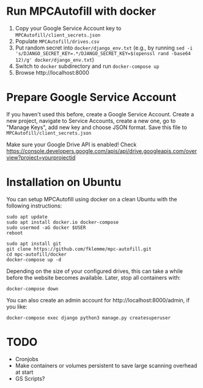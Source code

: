 # Run MPCAutofill with docker

1. Copy your Google Service Account key to `MPCAutofill/client_secrets.json`
2. Populate `MPCAutofill/drives.csv`
3. Put random secret into `docker/django_env.txt` (e.g., by running `sed -i 's/DJANGO_SECRET_KEY=.*/DJANGO_SECRET_KEY=$(openssl rand -base64 12)/g' docker/django_env.txt`)
4. Switch to `docker` subdirectory and run `docker-compose up`
5. Browse http://localhost:8000

# Prepare Google Service Account

If you haven't used this before, create a Google Service Account. Create a new project, navigate to Service Accounts, create a new one, go to "Manage Keys", add new key and choose JSON format. Save this file to `MPCAutofill/client_secrets.json`

Make sure your Google Drive API is enabled! Check
https://console.developers.google.com/apis/api/drive.googleapis.com/overview?project=yourprojectid

# Installation on Ubuntu

You can setup MPCAutofill using docker on a clean Ubuntu with the following instructions:

    sudo apt update
    sudo apt install docker.io docker-compose
    sudo usermod -aG docker $USER
    reboot

    sudo apt install git
    git clone https://github.com/fklemme/mpc-autofill.git
    cd mpc-autofill/docker
    docker-compose up -d

Depending on the size of your configured drives, this can take a while before the website becomes available.
Later, stop all containers with:

    docker-compose down

You can also create an admin account for http://localhost:8000/admin, if you like:

    docker-compose exec django python3 manage.py createsuperuser

# TODO

- Cronjobs
- Make containers or volumes persistent to save large scanning overhead at start
- GS Scripts?
